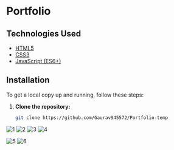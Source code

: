 # Portfolio

## Technologies Used

- [HTML5](https://developer.mozilla.org/en-US/docs/Web/Guide/HTML/HTML5)
- [CSS3](https://developer.mozilla.org/en-US/docs/Web/CSS/CSS3)
- [JavaScript (ES6+)](https://developer.mozilla.org/en-US/docs/Web/JavaScript)

## Installation

To get a local copy up and running, follow these steps:

1. **Clone the repository:**

    ```bash
    git clone https://github.com/Gaurav945572/Portfolio-temp
    ```



![1](https://github.com/Gaurav945572/Portfolio-temp/assets/95171266/ad927a6f-6f12-42bd-84e7-e7b21d414839)
![2](https://github.com/Gaurav945572/Portfolio-temp/assets/95171266/4d8297b4-832c-4a13-8a4b-dfa4fc95ba3a)
![3](https://github.com/Gaurav945572/Portfolio-temp/assets/95171266/9d923829-7ec3-47e6-8922-0761df5afbf4)
![4](https://github.com/Gaurav945572/Portfolio-temp/assets/95171266/13f7f41a-e533-4a41-a982-c2d413d9e688)

![5](https://github.com/Gaurav945572/Portfolio-temp/assets/95171266/aeeaae4e-c7f9-4d31-9c33-f0c04339b33d)
![6](https://github.com/Gaurav945572/Portfolio-temp/assets/95171266/141bd0a1-d474-4a64-9240-452477c0a042)

